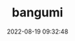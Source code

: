 ---
layout: bangumi
title: bangumi
comments: true
date: 2022-08-19 09:32:48
keywords:
description:
bangumis:
  - img: https://gcore.jsdelivr.net/gh/Orwell-Yu/cdn@latest/img/bangumi/boss.webp
    title: 极恶老大
    status: 追番中
    progress: 83
    jp: Helluva Boss
    time: 2019-11-25
    desc: 在地狱的社会里，小恶魔们是阶层中最低级的生物，但当一个小恶魔开始从事杀手行业的时候会发生什么事呢？现在你就能知道了！

  - img: https://gcore.jsdelivr.net/gh/Orwell-Yu/cdn@latest/img/bangumi/K-ON.webp
    title: 轻音少女
    status: 已追完
    progress: 100
    jp: けいおん!
    time: 2009-04-02
    desc: 樱丘高中的新学期开始了，这不仅仅意味着有许多新的面孔将出现在校园里，同时也意味着，一场轰轰烈烈的社团招募大战即将拉开帷幕。天然呆少女平泽唯（丰崎爱生 配音）对新的校园生活有着一份憧憬但也心怀忐忑，这时一个大大咧咧的女孩田井中律（佐藤聪美 配音）出现在了她的面前。在阿律的热情邀请下，有些迟钝的小唯莫名其妙的成为了“轻音部”的吉他手。来到轻音部活动室的小唯见到了贝斯手秋山澪（日笠阳子 配音），这个有些正经但又有些害羞的黑长直让小唯心生好感。但这时小唯才发现，这个传说中的轻音部，所有的社团居然就是她们三人，而按照学校的规定，凡是不满四人的社团就要被解散。怎么办？刚刚加入社团的小唯，立刻要开始为了保证社团不被解散而开始奋斗！

  - img: https://gcore.jsdelivr.net/gh/Orwell-Yu/cdn@latest/img/bangumi/konosuba.webp
    title: 为美好的世界献上祝福！ 系列
    status: 已追完
    progress: 100
    jp: この素晴らしい世界に祝福を！
    time: 2016-01-13
    desc: 高中生佐藤和真（福岛润 配音）喜爱一切和二次元相关的东西，是一名典型的宅男家里蹲，却在百年难得一遇的外出日里遭遇了交通事故不幸命丧黄泉。让佐藤没有想到的是，自己竟然和本应该引导自己投胎转世的女神阿克亚（雨宫天 配音）一同穿越来到了异世界阿克塞尔城，在这里，他们必须依靠自 己的双手创造财富，如此才能够生存下去。 个性火爆的可爱魔法师惠惠（高桥李依 配音）、属性奇怪的千金大小姐达克尼斯（茅野爱衣 配音）、盗贼克丽丝（诹访彩花 配音）、经营着魔道具小店却毫无经商头脑的维兹（堀江由衣 配音），在曾经的世界里一个朋友都没有的佐藤，在这里获得了珍贵的友谊。
    
  - img: https://gcore.jsdelivr.net/gh/Orwell-Yu/cdn@latest/img/bangumi/madoka.webp
    title: 魔法少女小圆 系列
    status: 已追完
    progress: 100
    jp: 魔法少女まどか☆マギカ
    time: 2011-01-06
    desc: 平凡的中学生鹿目圆（悠木碧 配音）有一个美满的家庭，在生活中她是个性格温顺又有爱心的好孩子。转学生晓美焰（斋藤千和 配音）的出现打破了小圆平静的生活，这个性格酷酷又体弱多病的黑长直少女似乎对小圆有着什么难言之隐。命运中的相遇出现了，小圆在路边救下了一只浑身是伤的奇怪动物 ，没想到这只动物居然会说人类的语言。它告诉小圆它的名字叫丘比（加藤英美里 配音），并且提出了一个特殊的要求，它希望小圆能够和它签订契约成为魔法少女。魔法少女是这个世界中一种特殊的存在，她们肩负着和魔女战斗的使命，作为报酬，丘比可以实现她 们任意的一个愿望。在战斗的过程中，小圆发现魔法少女这个职业并非故事里所描绘的那么美好，随时有着牺牲的可能。并且，随着战斗的升级，一个关乎于她自己的残酷真相正在逐步的浮出水面。

  - img: https://gcore.jsdelivr.net/gh/Orwell-Yu/cdn@latest/img/bangumi/anmei.webp
    title: 我的妹妹哪有这么可爱 系列
    status: 已追完
    progress: 100
    jp: 俺の妹がこんなに可愛いわけがない
    time: 2010-08-13
    desc: 家住千叶县的17岁普通高中生高坂京介（中村悠一 配音）有一个14岁的妹妹高坂桐乃（竹达彩奈 配音），可是，很长一段时间以来，这个外表可爱的妹妹和自己的关系并不密切，有时甚至可以用冷淡来形容。妹妹的身上究竟发生了怎样的事情呢？终于有一天，一个关于桐乃的秘密被京介发现了。可爱？的妹妹居然是宅系的兄控？！虽然桐乃百般否认，但事实不容狡辩。随后，原本只在妹妹身边出没的千金大小姐槙岛沙织（生天目仁美 配音）和毒舌少女五更琉璃（花泽香菜 配音）也渐渐的围绕到了京介的身边来，她们都和妹妹一样，是秋叶原系的御宅族。因为是兄控而觉得分外苦闷的桐乃，究竟会和妹控的哥哥京介发展出一段怎样妙趣横生的关系呢？ 
  
  - img: https://gcore.jsdelivr.net/gh/Orwell-Yu/cdn@latest/img/bangumi/eva.webp
    title: 新世纪福音战士 系列
    status: 已追完
    progress: 100
    jp: 新世紀エヴァンゲリオン
    time: 1995-10-04
    desc: 突袭世界的大灾难“第二次冲击”后，世界在废墟之上重建。14岁的少年碇真嗣被父亲碇元渡叫到第3新东京市。本以为能见到父亲迎接的他，却见到名为“ 使徒”的巨大生物与军队交火。危急之下，特务机关NERV的葛成美里将真嗣救下，并将其带往碇元渡所统领的NERV总部。但迎接真嗣的，却是是父亲冷酷地命令：驾驶称为“EVA”的巨大人型机器人与使徒战斗。本已表示拒绝的真嗣，看到重伤的替补驾驶员绫波丽后，决定遵从父亲的命令。就这样，从未受过作战训练的真嗣，准备驾驶EVA初号机迎战使徒。不断袭来的使徒，身份不明的绫波丽，从德国来的驾驶员惣流·明日香·兰格蕾，14岁的少年要面对远超自己能力的挑战。而碇元渡不动声色地观察一切，一个称为“人类补完计划”的神秘计划正在按照他的计划实现。

  - img: https://gcore.jsdelivr.net/gh/Orwell-Yu/cdn@latest/img/bangumi/R&M.webp
    title: 瑞克和莫蒂 第一季~第五季
    status: 已追完
    progress: 100
    jp: Rick and Morty Season 1~5
    time: 2013-12-02
    desc: 天才兼疯子科学家Rick在失踪多年后突然回到女儿Beth的身边，并且在她的车库里搞了一个科学实验室。Rick有一把“传送门枪”，可以穿越到宇宙的各个次元。外孙Morty莫名其妙就成了他的助手，经常被拖进他的自制太空船内，跟他一同开展各种疯狂刺激的宇宙冒险。女儿女婿对他的 疯狂行为感到不满，却又对这个天才科学家无可奈何。本动画是由美剧《废柴联盟》的创作人Dan Harmon和Justin Roiland开发的动画连续剧。每集一个独立小故事，精妙无比的剧情安排，天马行空的想象力，突破天际的脑洞，是本剧最大的特点。
---
